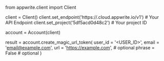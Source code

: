 from appwrite.client import Client

client = Client()
client.set_endpoint('https://<REGION>.cloud.appwrite.io/v1') # Your API Endpoint
client.set_project('5df5acd0d48c2') # Your project ID

account = Account(client)

result = account.create_magic_url_token(
    user_id = '<USER_ID>',
    email = 'email@example.com',
    url = 'https://example.com', # optional
    phrase = False # optional
)
